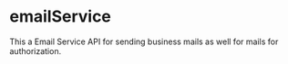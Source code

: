 # emailService
This a Email Service API for sending business mails as well for mails for authorization.
